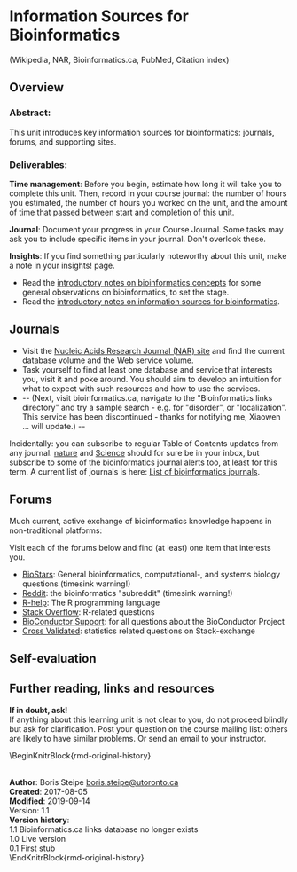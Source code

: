 # Information Sources for Bioinformatics
(Wikipedia, NAR, Bioinformatics.ca, PubMed, Citation index)

## Overview

### Abstract:
This unit introduces key information sources for bioinformatics: journals, forums, and supporting sites.

### Deliverables:
**Time management**: Before you begin, estimate how long it will take you to complete this unit. Then, record in your course journal: the number of hours you estimated, the number of hours you worked on the unit, and the amount of time that passed between start and completion of this unit.

**Journal**: Document your progress in your Course Journal. Some tasks may ask you to include specific items in your journal. Don't overlook these.

**Insights**: If you find something particularly noteworthy about this unit, make a note in your insights! page.

<div class="rmd-task">
<ul>
<li>Read the <a href="boris_docs/FND-BIN-Concepts.pdf">introductory notes on bioinformatics concepts</a> for some general observations on bioinformatics, to set the stage.</li>
<li>Read the <a href="boris_docs/BIN-Info_sources.pdf">introductory notes on information sources for bioinformatics</a>.</li>
</ul>
</div>


 
## Journals
<div class="rmd-task">
<ul>
<li>Visit the <a href="https://academic.oup.com/nar">Nucleic Acids Research Journal (NAR) site</a> and find the current database volume and the Web service volume.</li>
<li>Task yourself to find at least one database and service that interests you, visit it and poke around. You should aim to develop an intuition for what to expect with such resources and how to use the services.</li>
<li>-- (Next, visit bioinformatics.ca, navigate to the &quot;Bioinformatics links directory&quot; and try a sample search - e.g. for &quot;disorder&quot;, or &quot;localization&quot;. This service has been discontinued - thanks for notifying me, Xiaowen ... will update.) --</li>
</ul>
</div>

Incidentally: you can subscribe to regular Table of Contents updates from any journal. [nature](https://www.nature.com/) and [Science](https://science.sciencemag.org/) should for sure be in your inbox, but subscribe to some of the bioinformatics journal alerts too, at least for this term. A current list of journals is here: [List of bioinformatics journals](https://en.wikipedia.org/wiki/List_of_bioinformatics_journals).


 
## Forums

Much current, active exchange of bioinformatics knowledge happens in non-traditional platforms:

<div class="rmd-task">
<p>Visit each of the forums below and find (at least) one item that interests you.</p>
<ul>
<li><a href="https://www.biostars.org/">BioStars</a>: General bioinformatics, computational-, and systems biology questions (timesink warning!)</li>
<li><a href="https://www.reddit.com/r/bioinformatics/">Reddit</a>: the bioinformatics &quot;subreddit&quot; (timesink warning!)</li>
<li><a href="https://stat.ethz.ch/mailman/listinfo/r-help">R-help</a>: The R programming language</li>
<li><a href="https://stackoverflow.com/questions/tagged/r">Stack Overflow</a>: R-related questions</li>
<li><a href="https://www.bioconductor.org/help/support/">BioConductor Support</a>: for all questions about the BioConductor Project</li>
<li><a href="https://stats.stackexchange.com/">Cross Validated</a>: statistics related questions on Stack-exchange</li>
</ul>
</div>
 
## Self-evaluation

## Further reading, links and resources
 
**If in doubt, ask!**<br>
If anything about this learning unit is not clear to you, do not proceed blindly but ask for clarification. Post your question on the course mailing list: others are likely to have similar problems. Or send an email to your instructor.

\BeginKnitrBlock{rmd-original-history}<div class="rmd-original-history"><br>**Author**: Boris Steipe <boris.steipe@utoronto.ca> <br>
**Created**: 2017-08-05<br>
**Modified**: 2019-09-14<br>
Version: 1.1<br>
**Version history**:<br>
1.1 Bioinformatics.ca links database no longer exists<br>
1.0 Live version<br>
0.1 First stub<br></div>\EndKnitrBlock{rmd-original-history}
 
